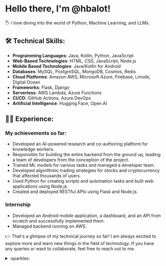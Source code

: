 # Hello there, I'm @hbalot!

:raised_hand_with_fingers_splayed: I love diving into the world of Python, Machine Learning, and LLMs.

## :hammer_and_wrench: Technical Skills:

- **Programming Languages**: Java, Kotlin, Python, JavaScript
- **Web-Based Technologies**: HTML, CSS, JavaScript, Node.js
- **Mobile Based Technologies**: Java/Kotlin for Android
- **Databases**: MySQL, PostgreSQL, MongoDB, Cosmos, Redis
- **Cloud Platforms**: Amazon AWS, Microsoft Azure, Firebase, Linode, Digital Ocean
- **Frameworks**: Flask, Django
- **Serverless**: AWS Lambda, Azure Functions
- **CI/CD**: GitHub Actions, Azure DevOps
- **Artificial Intelligence**: Hugging Face, Open AI

## :man_technologist: Experience:

### My achievements so far:
- Developed an AI-powered research and co-authoring platform for knowledge workers.
- Responsible for building the entire backend from the ground up, leading a team of developers from the conception of the project.
- Trained ML models for various tasks and managed a developer team.
- Developed algorithmic trading strategies for stocks and cryptocurrency that affected thousands of users.
- Used Python for creating scripts and automation tasks and built web applications using Node.js.
- Created and deployed RESTful APIs using Flask and Node.js.

### Internship
- Developed an Android mobile application, a dashboard, and an API from scratch and successfully implemented them.
- Managed backend running on AWS.

👉 That's a glimpse of my technical journey so far! I am always excited to explore more and learn new things in the field of technology. If you have any queries or want to collaborate, feel free to reach out to me. 

<details>
<summary>:sparkles:</summary>
This is a special repository because its `README.md` appears on my GitHub profile.
</details>
